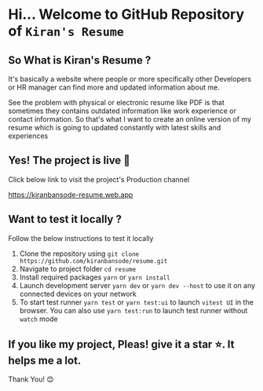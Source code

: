 # Hi... Welcome to GitHub Repository of `Kiran's Resume`

## So What is Kiran's Resume ?

It's basically a website where people or more specifically other Developers or HR manager can find more and updated information about me.

See the problem with physical or electronic resume like PDF is that sometimes they contains outdated information like work experience or contact information. So that's what I want to create an online version of my resume which is going to updated constantly with latest skills and experiences

## Yes! The project is live 🔴

Click below link to visit the project's Production channel

https://kiranbansode-resume.web.app

## Want to test it locally ?

Follow the below instructions to test it locally

1. Clone the repository using `git clone https://github.com/kiranbansode/resume.git`
2. Navigate to project folder `cd resume`
3. Install required packages `yarn` or `yarn install`
4. Launch development server `yarn dev` or `yarn dev --host` to use it on any connected devices on your network
5. To start test runner `yarn test` or `yarn test:ui` to launch `vitest UI` in the browser. You can also use `yarn test:run` to launch test runner without `watch` mode

## If you like my project, Pleas! give it a star ⭐. It helps me a lot.

Thank You! 😊
